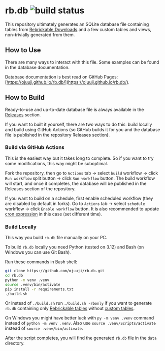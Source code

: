 # rb.db ![build status](https://github.com/ojuuji/rb.db/actions/workflows/build-db.yml/badge.svg)

This repository ultimately generates an SQLite database file containing tables from [Rebrickable Downloads](https://rebrickable.com/downloads/) and a few custom tables and views, non-trivially generated from them.

## How to Use

There are many ways to interact with this file. Some examples can be found in the database documentation.

Database documentation is best read on GitHub Pages: [https://ojuuji.github.io/rb.db/](https://ojuuji.github.io/rb.db/).

## How to Build

Ready-to-use and up-to-date database file is always available in the [Releases](https://github.com/ojuuji/rb.db/releases/latest) section.

If you want to built it yourself, there are two ways to do this: build locally and build using GitHub Actions (so GitHub builds it for you and the database file is published in the repository Releases section).

### Build via GitHub Actions

This is the easiest way but it takes long to complete. So if you want to try some modifications, this way might be suboptimal.

Fork the repository, then go to `Actions` tab → select `build` workflow → click `Run workflow` split button → click `Run workflow` button. The build workflow will start, and once it completes, the database will be published in the Releases section of the repository.

If you want to build on a schedule, first enable scheduled workflow (they are disabled by default in forks). Go to `Actions` tab → select `schedule` workflow → click `Enable workflow` button. It is also recommended to update [cron expression](https://github.com/ojuuji/rb.db/blob/master/.github/workflows/schedule.yml#L5) in this case (set different time).

### Build Locally

This way you build `rb.db` file manually on your PC.

To build `rb.db` locally you need Python (tested on 3.12) and Bash (on Windows you can use Git Bash).

Run these commands in Bash shell:

```sh
git clone https://github.com/ojuuji/rb.db.git
cd rb.db
python -m venv .venv
source .venv/bin/activate
pip install -r requirements.txt
./build.sh
```

Or instead of `./build.sh` run `./build.sh -rbonly` if you want to generate `rb.db` containing only [Rebrickable tables](https://ojuuji.github.io/rb.db/#rebrickable-tables) without [custom tables](https://ojuuji.github.io/rb.db/#custom-tables).

On Windows you might have better luck with `py -m venv .venv` command instead of `python -m venv .venv`. Also use `source .venv/Scripts/activate` instead of `source .venv/bin/activate`.

After the script completes, you will find the generated `rb.db` file in the `data` directory.
